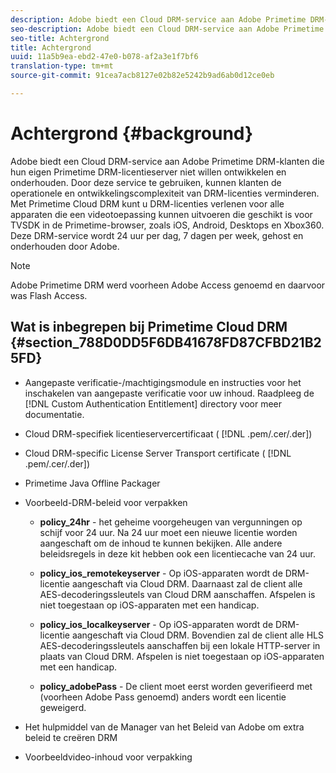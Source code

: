 ```yaml
---
description: Adobe biedt een Cloud DRM-service aan Adobe Primetime DRM-klanten die hun eigen Primetime DRM-licentieserver niet willen ontwikkelen en onderhouden. Door deze service te gebruiken, kunnen klanten de operationele en ontwikkelingscomplexiteit van DRM-licenties verminderen. Met Primetime Cloud DRM kunt u DRM-licenties verlenen voor alle apparaten die een videotoepassing kunnen uitvoeren die geschikt is voor TVSDK in de Primetime-browser, zoals iOS, Android, Desktops en Xbox360. Deze DRM-service wordt 24 uur per dag, 7 dagen per week, gehost en onderhouden door Adobe.
seo-description: Adobe biedt een Cloud DRM-service aan Adobe Primetime DRM-klanten die hun eigen Primetime DRM-licentieserver niet willen ontwikkelen en onderhouden. Door deze service te gebruiken, kunnen klanten de operationele en ontwikkelingscomplexiteit van DRM-licenties verminderen. Met Primetime Cloud DRM kunt u DRM-licenties verlenen voor alle apparaten die een videotoepassing kunnen uitvoeren die geschikt is voor TVSDK in de Primetime-browser, zoals iOS, Android, Desktops en Xbox360. Deze DRM-service wordt 24 uur per dag, 7 dagen per week, gehost en onderhouden door Adobe.
seo-title: Achtergrond
title: Achtergrond
uuid: 11a5b9ea-ebd2-47e0-b078-af2a3e1f7bf6
translation-type: tm+mt
source-git-commit: 91cea7acb8127e02b82e5242b9ad6ab0d12ce0eb

---
```



# Achtergrond {#background}

Adobe biedt een Cloud DRM-service aan Adobe Primetime DRM-klanten die hun eigen Primetime DRM-licentieserver niet willen ontwikkelen en onderhouden. Door deze service te gebruiken, kunnen klanten de operationele en ontwikkelingscomplexiteit van DRM-licenties verminderen. Met Primetime Cloud DRM kunt u DRM-licenties verlenen voor alle apparaten die een videotoepassing kunnen uitvoeren die geschikt is voor TVSDK in de Primetime-browser, zoals iOS, Android, Desktops en Xbox360. Deze DRM-service wordt 24 uur per dag, 7 dagen per week, gehost en onderhouden door Adobe.

>[!NOTE]
>
>Adobe Primetime DRM werd voorheen Adobe Access genoemd en daarvoor was Flash Access.

## Wat is inbegrepen bij Primetime Cloud DRM {#section_788D0DD5F6DB41678FD87CFBD21B25FD}

* Aangepaste verificatie-/machtigingsmodule en instructies voor het inschakelen van aangepaste verificatie voor uw inhoud. Raadpleeg de [!DNL Custom Authentication Entitlement] directory voor meer documentatie.
* Cloud DRM-specifiek licentieservercertificaat ( [!DNL .pem/.cer/.der])

* Cloud DRM-specific License Server Transport certificate ( [!DNL .pem/.cer/.der])

* Primetime Java Offline Packager
* Voorbeeld-DRM-beleid voor verpakken

   * **policy_24hr** - het geheime voorgeheugen van vergunningen op schijf voor 24 uur. Na 24 uur moet een nieuwe licentie worden aangeschaft om de inhoud te kunnen bekijken. Alle andere beleidsregels in deze kit hebben ook een licentiecache van 24 uur.
   * **policy_ios_remotekeyserver** - Op iOS-apparaten wordt de DRM-licentie aangeschaft via Cloud DRM. Daarnaast zal de client alle AES-decoderingssleutels van Cloud DRM aanschaffen. Afspelen is niet toegestaan op iOS-apparaten met een handicap.

   * **policy_ios_localkeyserver** - Op iOS-apparaten wordt de DRM-licentie aangeschaft via Cloud DRM. Bovendien zal de client alle HLS AES-decoderingssleutels aanschaffen bij een lokale HTTP-server in plaats van Cloud DRM. Afspelen is niet toegestaan op iOS-apparaten met een handicap.

   * **policy_adobePass** - De client moet eerst worden geverifieerd met (voorheen Adobe Pass genoemd) anders wordt een licentie geweigerd.

* Het hulpmiddel van de Manager van het Beleid van Adobe om extra beleid te creëren DRM
* Voorbeeldvideo-inhoud voor verpakking


